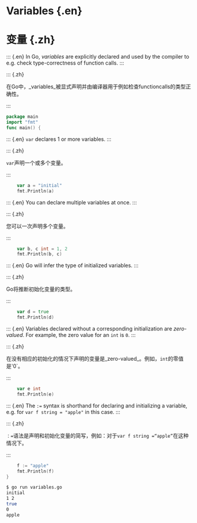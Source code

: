 
# Variables {.en}


# 变量 {.zh}


::: {.en}
In Go, _variables_ are explicitly declared and used by
the compiler to e.g. check type-correctness of function
calls.
:::

::: {.zh}

在Go中，_variables_被显式声明并由编译器用于例如检查functioncalls的类型正确性。

:::


```go
package main
import "fmt"
func main() {
```


::: {.en}
`var` declares 1 or more variables.
:::

::: {.zh}

`var`声明一个或多个变量。

:::


```go
	var a = "initial"
	fmt.Println(a)
```


::: {.en}
You can declare multiple variables at once.
:::

::: {.zh}

您可以一次声明多个变量。

:::


```go
	var b, c int = 1, 2
	fmt.Println(b, c)
```


::: {.en}
Go will infer the type of initialized variables.
:::

::: {.zh}

Go将推断初始化变量的类型。

:::


```go
	var d = true
	fmt.Println(d)
```


::: {.en}
Variables declared without a corresponding
initialization are _zero-valued_. For example, the
zero value for an `int` is `0`.
:::

::: {.zh}

在没有相应的初始化的情况下声明的变量是_zero-valued_。例如，`int`的零值是'0`。

:::


```go
	var e int
	fmt.Println(e)
```


::: {.en}
The `:=` syntax is shorthand for declaring and
initializing a variable, e.g. for
`var f string = "apple"` in this case.
:::

::: {.zh}

`：=`语法是声明和初始化变量的简写，例如：对于`var f string =“apple”`在这种情况下。

:::


```go
	f := "apple"
	fmt.Println(f)
}
```


```bash
$ go run variables.go
initial
1 2
true
0
apple
```


